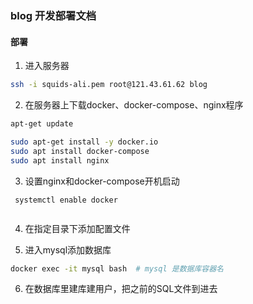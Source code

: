 ### blog 开发部署文档

#### 部署

1. 进入服务器

```bash
ssh -i squids-ali.pem root@121.43.61.62 blog
```

2. 在服务器上下载docker、docker-compose、nginx程序


```bash
apt-get update

sudo apt-get install -y docker.io
sudo apt install docker-compose
sudo apt install nginx

```

3. 设置nginx和docker-compose开机启动
   
```
 systemctl enable docker
 
```

4. 在指定目录下添加配置文件

5. 进入mysql添加数据库

```bash
docker exec -it mysql bash  # mysql 是数据库容器名

```

6. 在数据库里建库建用户，把之前的SQL文件到进去